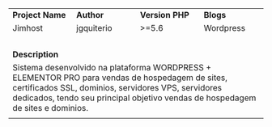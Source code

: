 <table style="width: 100%; border-collapse: collapse; margin-left: auto; margin-right: auto;" border="0" cellpadding="10">
<tbody>
<tr>
<td style="width: 25%;"><strong>Project Name</strong></td>
<td style="width: 25%;"><strong>Author</strong></td>
<td style="width: 25%;"><strong>Version PHP</strong></td>
<td style="width: 25%;"><strong>Blogs</strong></td>
</tr>
<tr>
<td style="width: 25%;">Jimhost</td>
<td style="width: 25%;">jgquiterio</td>
<td style="width: 25%;">>=5.6</td>
<td style="width: 25%;">Wordpress</td>
</tr>
<tr>
<td style="width: 25%;">&nbsp;</td>
<td style="width: 25%;">&nbsp;</td>
<td style="width: 25%;">&nbsp;</td>
<td style="width: 25%;">&nbsp;</td>
</tr>
<tr>
<td style="width: 25%;"><strong>Description</strong></td>
<td style="width: 25%;">&nbsp;</td>
<td style="width: 25%;">&nbsp;</td>
<td style="width: 25%;">&nbsp;</td>
</tr>
<tr>
<td colspan="4">Sistema desenvolvido na plataforma WORDPRESS + ELEMENTOR PRO para vendas de hospedagem de sites, certificados SSL, dominios, servidores VPS, servidores dedicados, tendo seu principal objetivo vendas de hospedagem de sites e dominios.</td>
</tr>
<tr>
<td style="width: 25%;" colspan="4"><img src="https://user-images.githubusercontent.com/109168134/178822334-a09359ce-1599-420d-bae5-5b9b0c5e9b8c.png" alt="" /></td>
</tr>
</tbody>
</table>
